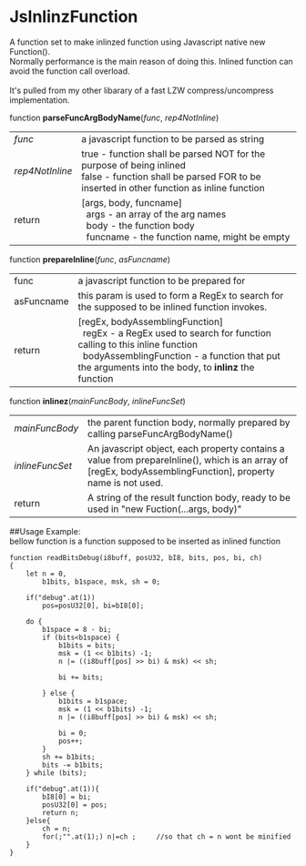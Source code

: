 # JsInlinzFunction
A function set to make inlinzed function using Javascript native new Function().<br>
Normally performance is the main reason of doing this. Inlined function can avoid the function call overload.<br>
<br>
It's pulled from my other libarary of a fast LZW compress/uncompress implementation.
<p>
function <b>parseFuncArgBodyName</b>(<i>func</i>, <i>rep4NotInline</i>)<br>
<table>
  <tr><td><i>func</i></td><td>a javascript function to be parsed as string</td></tr>
  <tr>
  <td><i>rep4NotInline</i></td><td> true - function shall be parsed NOT for the purpose of being inlined<br>
                 false - function shall be parsed FOR to be inserted in other function as inline function</td>
</tr>
  <tr><td>return</td>
    <td>
      [args, body, funcname]<br>
      &nbsp;&nbsp;args - an array of the arg names<br>
      &nbsp;&nbsp;body - the function body<br>
      &nbsp;&nbsp;funcname - the function name, might be empty
  </td></tr>
</table>
<p>
function <b>prepareInline</b>(<i>func</i>, <i>asFuncname</i>)
<table><tr><td>func</td><td>a javascript function to be prepared for </td></tr>
<tr><td>asFuncname</td><td>this param is used to form a RegEx to search for the supposed to be inlined function invokes.</td></tr>
<tr><td>return</td>
  <td>
    [regEx, bodyAssemblingFunction]<br>
    &nbsp;&nbsp;regEx - a RegEx used to search for function calling to this inline function<br>
    &nbsp;&nbsp;bodyAssemblingFunction - a function that put the arguments into the body, to <b>inlinz</b> the function
  </td></tr>
</table>
<p>
function <b>inlinez</b>(<i>mainFuncBody</i>, <i>inlineFuncSet</i>)
<table><tr><td><i>mainFuncBody<i></td>
  <td>the parent function body, normally prepared by calling parseFuncArgBodyName()</td></tr>
  <tr><td><i>inlineFuncSet</i></td><td>An javascript object, each property contains a value from prepareInline(), which is an array of [regEx, bodyAssemblingFunction], property name is not used.</td></tr>
  <tr><td>return</td><td>A string of the result function body, ready to be used in "new Fuction(...args, body)"</td></tr>
</table>

##Usage Example:<br>
bellow function is a function supposed to be inserted as inlined function<br>
```
function readBitsDebug(i8buff, posU32, bI8, bits, pos, bi, ch) 
{
    let n = 0, 
        b1bits, b1space, msk, sh = 0;

    if("debug".at(1))
        pos=posU32[0], bi=bI8[0];

    do {
        b1space = 8 - bi;
        if (bits<b1space) {
            b1bits = bits;
            msk = (1 << b1bits) -1;
            n |= ((i8buff[pos] >> bi) & msk) << sh;
            
            bi += bits;

        } else {
            b1bits = b1space;
            msk = (1 << b1bits) -1;
            n |= ((i8buff[pos] >> bi) & msk) << sh;
            
            bi = 0;
            pos++;
        }
        sh += b1bits;
        bits -= b1bits;
    } while (bits);

    if("debug".at(1)){
        bI8[0] = bi;
        posU32[0] = pos;
        return n;    
    }else{
        ch = n;
        for(;"".at(1);) n|=ch ;     //so that ch = n wont be minified
    }
}
```
